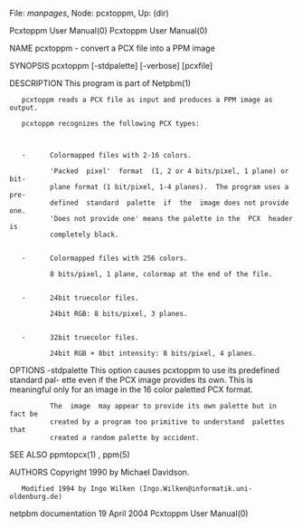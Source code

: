File: *manpages*,  Node: pcxtoppm,  Up: (dir)

Pcxtoppm User Manual(0)                                Pcxtoppm User Manual(0)



NAME
       pcxtoppm - convert a PCX file into a PPM image


SYNOPSIS
       pcxtoppm [-stdpalette] [-verbose] [pcxfile]


DESCRIPTION
       This program is part of Netpbm(1)

       pcxtoppm reads a PCX file as input and produces a PPM image as output.

       pcxtoppm recognizes the following PCX types:



       ·      Colormapped files with 2-16 colors.

              'Packed  pixel'  format  (1, 2 or 4 bits/pixel, 1 plane) or bit-
              plane format (1 bit/pixel, 1-4 planes).  The program uses a pre-
              defined  standard  palette  if  the  image does not provide one.
              'Does not provide one' means the palette in the  PCX  header  is
              completely black.


       ·      Colormapped files with 256 colors.

              8 bits/pixel, 1 plane, colormap at the end of the file.


       ·      24bit truecolor files.

              24bit RGB: 8 bits/pixel, 3 planes.


       ·      32bit truecolor files.

              24bit RGB + 8bit intensity: 8 bits/pixel, 4 planes.




OPTIONS
       -stdpalette
              This  option causes pcxtoppm to use its predefined standard pal-
              ette even if the PCX image provides its own.  This is meaningful
              only for an image in the 16 color paletted PCX format.

              The  image  may appear to provide its own palette but in fact be
              created by a program too primitive to understand  palettes  that
              created a random palette by accident.




SEE ALSO
       ppmtopcx(1) , ppm(5)



AUTHORS
       Copyright 1990 by Michael Davidson.

       Modified 1994 by Ingo Wilken (Ingo.Wilken@informatik.uni-oldenburg.de)



netpbm documentation             19 April 2004         Pcxtoppm User Manual(0)
